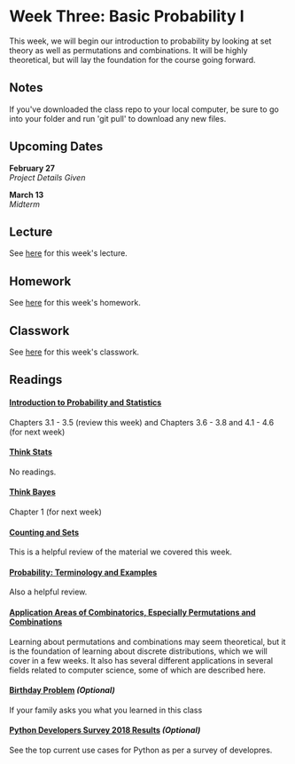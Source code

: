 # Week Three: Basic Probability I

This week, we will begin our introduction to probability by looking at set theory as well as permutations and combinations. It will be highly theoretical, but will lay the foundation for the course going forward.

## Notes

If you've downloaded the class repo to your local computer, be sure to go into your folder and run 'git pull' to download any new files.

## Upcoming Dates  
**February 27**  
*Project Details Given*  

**March 13**  
*Midterm*

## Lecture

See [here](https://github.com/CSC217/spring_2019/blob/master/week03-basic_probability_i/Week_Three_Basic_Probability_I.pdf) for this week's lecture.

## Homework

See [here](https://github.com/CSC217/spring_2019/blob/master/week03-basic_probability_i/Homework_Three.ipynb) for this week's homework.

## Classwork

See [here](https://github.com/CSC217/spring_2019/blob/master/week03-basic_probability_i/Basic_Probability_Workbook.ipynb) for this week's classwork.

## Readings

#### [Introduction to Probability and Statistics](http://www.r-5.org/files/books/computers/algo-list/statistics/Sheldon_Ross-Introduction_to_Probability_and_Statistics-EN.pdf)  
Chapters 3.1 - 3.5 (review this week) and Chapters 3.6 - 3.8 and 4.1 - 4.6 (for next week)

#### [Think Stats](http://greenteapress.com/thinkstats2/thinkstats2.pdf)  
No readings.

#### [Think Bayes](http://www.greenteapress.com/thinkbayes/thinkbayes.pdf)  
Chapter 1 (for next week)

#### [Counting and Sets](https://ocw.mit.edu/courses/mathematics/18-05-introduction-to-probability-and-statistics-spring-2014/readings/MIT18_05S14_Reading1b.pdf)  
This is a helpful review of the material we covered this week.

#### [Probability: Terminology and Examples](https://ocw.mit.edu/courses/mathematics/18-05-introduction-to-probability-and-statistics-spring-2014/readings/MIT18_05S14_Reading2.pdf)  
Also a helpful review.

#### [Application Areas of Combinatorics, Especially Permutations and Combinations](https://pdfs.semanticscholar.org/ffc6/601b91268f6bbfa7426055b38f91eb2d11ea.pdf)  
Learning about permutations and combinations may seem theoretical, but it is the foundation of learning about discrete distributions, which we will cover in a few weeks. It also has several different applications in several fields related to computer science, some of which are described here.

#### [Birthday Problem](https://en.wikipedia.org/wiki/Birthday_problem) *(Optional)*  
If your family asks you what you learned in this class

#### [Python Developers Survey 2018 Results](https://www.jetbrains.com/research/python-developers-survey-2018) *(Optional)*

See the top current use cases for Python as per a survey of developres.
